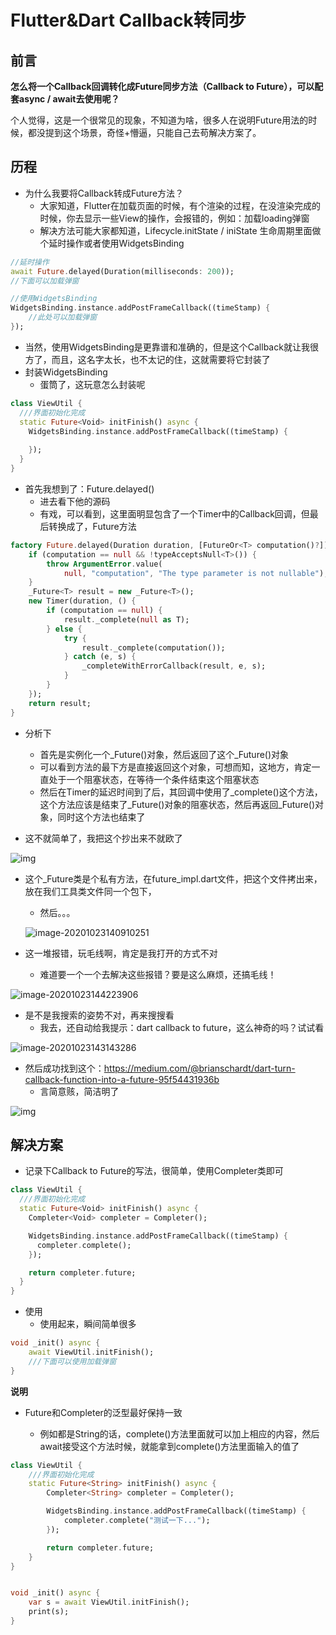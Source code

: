 # Flutter&Dart  Callback转同步

## 前言

**怎么将一个Callback回调转化成Future同步方法（Callback to Future），可以配套async / await去使用呢？**

个人觉得，这是一个很常见的现象，不知道为啥，很多人在说明Future用法的时候，都没提到这个场景，奇怪+懵逼，只能自己去苟解决方案了。

## 历程

- 为什么我要将Callback转成Future方法？
  - 大家知道，Flutter在加载页面的时候，有个渲染的过程，在没渲染完成的时候，你去显示一些View的操作，会报错的，例如：加载loading弹窗
  - 解决方法可能大家都知道，Lifecycle.initState / iniState 生命周期里面做个延时操作或者使用WidgetsBinding

```dart
//延时操作
await Future.delayed(Duration(milliseconds: 200));
//下面可以加载弹窗

//使用WidgetsBinding
WidgetsBinding.instance.addPostFrameCallback((timeStamp) {
    //此处可以加载弹窗
});
```

- 当然，使用WidgetsBinding是更靠谱和准确的，但是这个Callback就让我很方了，而且，这名字太长，也不太记的住，这就需要将它封装了
- 封装WidgetsBinding
  - 蛋筒了，这玩意怎么封装呢

```dart
class ViewUtil {
  ///界面初始化完成
  static Future<Void> initFinish() async {
    WidgetsBinding.instance.addPostFrameCallback((timeStamp) {
      
    });
  }
}
```

- 首先我想到了：Future.delayed()
  - 进去看下他的源码
  - 有戏，可以看到，这里面明显包含了一个Timer中的Callback回调，但最后转换成了，Future方法

```dart
factory Future.delayed(Duration duration, [FutureOr<T> computation()?]) {
    if (computation == null && !typeAcceptsNull<T>()) {
        throw ArgumentError.value(
            null, "computation", "The type parameter is not nullable");
    }
    _Future<T> result = new _Future<T>();
    new Timer(duration, () {
        if (computation == null) {
            result._complete(null as T);
        } else {
            try {
                result._complete(computation());
            } catch (e, s) {
                _completeWithErrorCallback(result, e, s);
            }
        }
    });
    return result;
}
```

- 分析下

  - 首先是实例化一个_Future<T>()对象，然后返回了这个_Future<T>()对象
  - 可以看到方法的最下方是直接返回这个对象，可想而知，这地方，肯定一直处于一个阻塞状态，在等待一个条件结束这个阻塞状态
  - 然后在Timer的延迟时间到了后，其回调中使用了_complete()这个方法，这个方法应该是结束了_Future<T>()对象的阻塞状态，然后再返回_Future<T>()对象，同时这个方法也结束了

- 这不就简单了，我把这个抄出来不就欧了

![img](https://cdn.jsdelivr.net/gh/CNAD666/MyData/pic/flutter/blog/20201023144244.jpg)

- 这个_Future类是个私有方法，在future_impl.dart文件，把这个文件拷出来，放在我们工具类文件同一个包下，

  - 然后。。。

  ![image-20201023140910251](https://cdn.jsdelivr.net/gh/CNAD666/MyData/pic/flutter/blog/20201023144250.png)

- 这一堆报错，玩毛线啊，肯定是我打开的方式不对
  
  - 难道要一个一个去解决这些报错？要是这么麻烦，还搞毛线！

![image-20201023144223906](https://cdn.jsdelivr.net/gh/CNAD666/MyData/pic/flutter/blog/20201023144227.png)

- 是不是我搜索的姿势不对，再来搜搜看
  - 我去，还自动给我提示：dart callback to future，这么神奇的吗？试试看

![image-20201023143143286](https://cdn.jsdelivr.net/gh/CNAD666/MyData/pic/flutter/blog/20201023144306.png)

- 然后成功找到这个：https://medium.com/@brianschardt/dart-turn-callback-function-into-a-future-95f54431936b
  - 言简意赅，简洁明了

![img](https://cdn.jsdelivr.net/gh/CNAD666/MyData/pic/flutter/blog/20201023144318.jpg)

## 解决方案

- 记录下Callback to Future的写法，很简单，使用Completer类即可

```dart
class ViewUtil {
  ///界面初始化完成
  static Future<Void> initFinish() async {
    Completer<Void> completer = Completer();

    WidgetsBinding.instance.addPostFrameCallback((timeStamp) {
      completer.complete();
    });

    return completer.future;
  }
}
```

- 使用
  - 使用起来，瞬间简单很多

```dart
void _init() async {
    await ViewUtil.initFinish();
    ///下面可以使用加载弹窗
}
```

**说明**

- Future<T>和Completer<T>的泛型最好保持一致
  - 例如都是String的话，complete()方法里面就可以加上相应的内容，然后await接受这个方法时候，就能拿到complete()方法里面输入的值了

```dart
class ViewUtil {
    ///界面初始化完成
    static Future<String> initFinish() async {
        Completer<String> completer = Completer();

        WidgetsBinding.instance.addPostFrameCallback((timeStamp) {
            completer.complete("测试一下...");
        });

        return completer.future;
    }
}


void _init() async {
    var s = await ViewUtil.initFinish();
    print(s);
}
```

